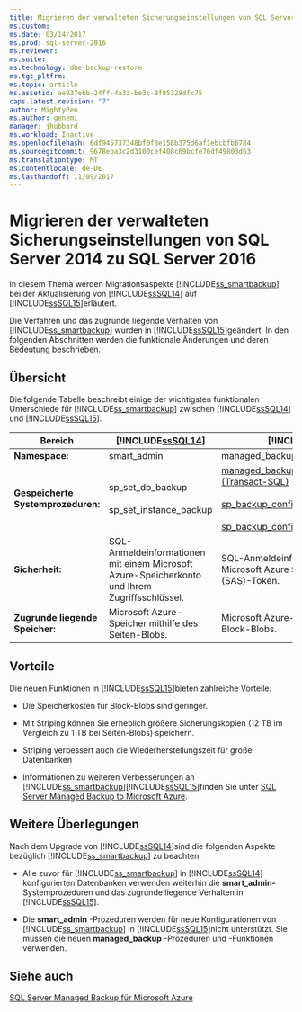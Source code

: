 ```yaml
---
title: Migrieren der verwalteten Sicherungseinstellungen von SQL Server 2014 zu SQL Server 2016 | Microsoft-Dokumentation
ms.custom: 
ms.date: 03/14/2017
ms.prod: sql-server-2016
ms.reviewer: 
ms.suite: 
ms.technology: dbe-backup-restore
ms.tgt_pltfrm: 
ms.topic: article
ms.assetid: ae937ebb-24ff-4a33-be3c-8f85328dfc75
caps.latest.revision: "7"
author: MightyPen
ms.author: genemi
manager: jhubbard
ms.workload: Inactive
ms.openlocfilehash: 6df945737348bf0f8e158b375d6af1ebcbfb6784
ms.sourcegitcommit: 9678eba3c2d3100cef408c69bcfe76df49803d63
ms.translationtype: MT
ms.contentlocale: de-DE
ms.lasthandoff: 11/09/2017
---
```

# <a name="migrate-sql-server-2014-managed-backup-settings-to-sql-server-2016"></a>Migrieren der verwalteten Sicherungseinstellungen von SQL Server 2014 zu SQL Server 2016
  In diesem Thema werden Migrationsaspekte [!INCLUDE[ss_smartbackup](../../includes/ss-smartbackup-md.md)] bei der Aktualisierung von [!INCLUDE[ssSQL14](../../includes/sssql14-md.md)] auf [!INCLUDE[ssSQL15](../../includes/sssql15-md.md)]erläutert.  
  
 Die Verfahren und das zugrunde liegende Verhalten von [!INCLUDE[ss_smartbackup](../../includes/ss-smartbackup-md.md)] wurden in [!INCLUDE[ssSQL15](../../includes/sssql15-md.md)]geändert. In den folgenden Abschnitten werden die funktionale Änderungen und deren Bedeutung beschrieben.  
  
## <a name="overview"></a>Übersicht  
 Die folgende Tabelle beschreibt einige der wichtigsten funktionalen Unterschiede für [!INCLUDE[ss_smartbackup](../../includes/ss-smartbackup-md.md)] zwischen [!INCLUDE[ssSQL14](../../includes/sssql14-md.md)] und [!INCLUDE[ssSQL15](../../includes/sssql15-md.md)].  
  
|Bereich|[!INCLUDE[ssSQL14](../../includes/sssql14-md.md)]|[!INCLUDE[ssSQL15](../../includes/sssql15-md.md)]|  
|----------|---------------------------|---------------------------|  
|**Namespace:**|smart_admin|managed_backup|  
|**Gespeicherte Systemprozeduren:**|sp_set_db_backup<br /><br /> sp_set_instance_backup|[managed_backup.sp_backup_config_basic (Transact-SQL)](../../relational-databases/system-stored-procedures/managed-backup-sp-backup-config-basic-transact-sql.md)<br /><br /> [sp_backup_config_advanced](../../relational-databases/system-stored-procedures/managed-backup-sp-backup-config-advanced-transact-sql.md)<br /><br /> [sp_backup_config_schedule](../../relational-databases/system-stored-procedures/managed-backup-sp-backup-config-schedule-transact-sql.md)|  
|**Sicherheit:**|SQL-Anmeldeinformationen mit einem Microsoft Azure-Speicherkonto und Ihrem Zugriffsschlüssel.|SQL-Anmeldeinformationen mit einem Microsoft Azure Shared Access Signature (SAS)-Token.|  
|**Zugrunde liegende Speicher:**|Microsoft Azure-Speicher mithilfe des Seiten-Blobs.|Microsoft Azure-Speicher mithilfe des Block-Blobs.|  
  
## <a name="benefits"></a>Vorteile  
 Die neuen Funktionen in [!INCLUDE[ssSQL15](../../includes/sssql15-md.md)]bieten zahlreiche Vorteile.  
  
-   Die Speicherkosten für Block-Blobs sind geringer.  
  
-   Mit Striping können Sie erheblich größere Sicherungskopien (12 TB im Vergleich zu 1 TB bei Seiten-Blobs) speichern.  
  
-   Striping verbessert auch die Wiederherstellungszeit für große Datenbanken  
  
-   Informationen zu weiteren Verbesserungen an [!INCLUDE[ss_smartbackup](../../includes/ss-smartbackup-md.md)][!INCLUDE[ssSQL15](../../includes/sssql15-md.md)]finden Sie unter [SQL Server Managed Backup to Microsoft Azure](../../relational-databases/backup-restore/sql-server-managed-backup-to-microsoft-azure.md).  
  
## <a name="considerations"></a>Weitere Überlegungen  
 Nach dem Upgrade von [!INCLUDE[ssSQL14](../../includes/sssql14-md.md)]sind die folgenden Aspekte bezüglich [!INCLUDE[ss_smartbackup](../../includes/ss-smartbackup-md.md)] zu beachten:  
  
-   Alle zuvor für [!INCLUDE[ss_smartbackup](../../includes/ss-smartbackup-md.md)] in [!INCLUDE[ssSQL14](../../includes/sssql14-md.md)] konfigurierten Datenbanken verwenden weiterhin die **smart_admin-** Systemprozeduren und das zugrunde liegende Verhalten in [!INCLUDE[ssSQL15](../../includes/sssql15-md.md)].  
  
-   Die **smart_admin** -Prozeduren werden für neue Konfigurationen von [!INCLUDE[ss_smartbackup](../../includes/ss-smartbackup-md.md)] in [!INCLUDE[ssSQL15](../../includes/sssql15-md.md)]nicht unterstützt. Sie müssen die neuen **managed_backup** -Prozeduren und -Funktionen verwenden.  
  
## <a name="see-also"></a>Siehe auch  
 [SQL Server Managed Backup für Microsoft Azure](../../relational-databases/backup-restore/sql-server-managed-backup-to-microsoft-azure.md)  
  
  
